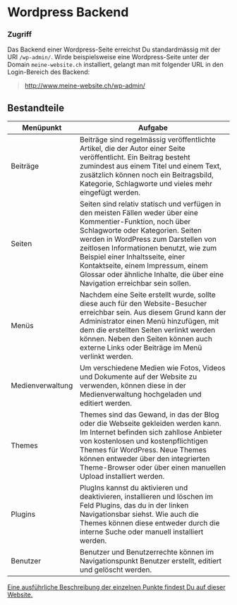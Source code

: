 # Wordpress Backend
### Zugriff
Das Backend einer Wordpress-Seite erreichst Du standardmässig mit der URI `/wp-admin/`. Wirde beispielsweise eine Wordpress-Seite unter der Domain `meine-website.ch` installiert, gelangt man mit folgender URL in den Login-Bereich des Backend:
> http://www.meine-website.ch/wp-admin/

## Bestandteile
| Menüpunkt        | Aufgabe                                                                                                                                                                                                                                                                                                                                                                                              |
|------------------|------------------------------------------------------------------------------------------------------------------------------------------------------------------------------------------------------------------------------------------------------------------------------------------------------------------------------------------------------------------------------------------------------|
| Beiträge         | Beiträge sind regelmässig veröffentlichte   Artikel, die der Autor einer Seite veröffentlicht. Ein Beitrag besteht   zumindest aus einem Titel und einem Text, zusätzlich können noch ein   Beitragsbild, Kategorie, Schlagworte und vieles mehr eingefügt werden.                                                                                                                                   |
| Seiten           | Seiten sind relativ statisch und verfügen in den meisten Fällen weder   über eine Kommentier-Funktion, noch über Schlagworte oder Kategorien. Seiten   werden in WordPress zum Darstellen von zeitlosen Informationen benutzt, wie   zum Beispiel einer Inhaltsseite, einer Kontaktseite, einem Impressum, einem   Glossar oder ähnliche Inhalte, die über eine Navigation erreichbar sein   sollen. |
| Menüs            | Nachdem eine Seite erstellt wurde, sollte diese auch für den   Website-Besucher erreichbar sein. Aus diesem Grund kann der Administrator   einen Menü hinzufügen, mit dem die erstellten Seiten verlinkt werden können.   Neben den Seiten können auch externe Links oder Beiträge im Menü verlinkt   werden.                                                                                        |
| Medienverwaltung | Um verschiedene Medien wie Fotos, Videos und Dokumente auf der Website zu   verwenden, können diese in der Medienverwaltung hochgeladen und editiert   werden.                                                                                                                                                                                                                                       |
| Themes           | Themes sind das Gewand, in das der Blog oder die Webseite gekleiden   werden kann. Im Internet befinden sich zahllose Anbieter von kostenlosen und   kostenpflichtigen Themes für WordPress. Neue Themes können entweder über den   integrierten Theme-Browser oder über einen manuellen Upload installiert   werden.                                                                                |
| Plugins          | PlugIns kannst du aktivieren und deaktivieren, installieren und löschen   im Feld Plugins, das du in der linken Navigationsbar siehst. Wie auch die   Themes können diese entweder durch die interne Suche oder manuell installiert   werden.                                                                                                                                                        |
| Benutzer         | Benutzer und Benutzerrechte können im Navigationspunkt Benutzer erstellt,   editiert und gelöscht werden.                                                                                                                                                                                                                                                                                            |

[Eine ausführliche Beschreibung der einzelnen Punkte findest Du auf dieser Website.](http://www.keywordmonitor.de/wordpress-tutorial/einfuehrung/)